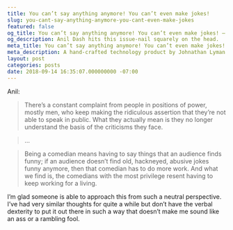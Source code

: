 ```yaml
---
title: You can’t say anything anymore! You can’t even make jokes!
slug: you-cant-say-anything-anymore-you-cant-even-make-jokes
featured: false
og_title: You can’t say anything anymore! You can’t even make jokes! – Johnathan.org
og_description: Anil Dash hits this issue-nail squarely on the head.
meta_title: You can’t say anything anymore! You can’t even make jokes! – Johnathan.org
meta_description: A hand-crafted technology product by Johnathan Lyman
layout: post
categories: posts
date: 2018-09-14 16:35:07.000000000 -07:00
---
```


Anil:

> There’s a constant complaint from people in positions of power, mostly men, who keep making the ridiculous assertion that they’re not able to speak in public. What they actually mean is they no longer understand the basis of the criticisms they face.

> …

> Being a comedian means having to say things that an audience finds funny; if an audience doesn’t find old, hackneyed, abusive jokes funny anymore, then that comedian has to do more work. And what we find is, the comedians with the most privilege resent having to keep working for a living.

I’m glad someone is able to approach this from such a neutral perspective. I’ve had very similar thoughts for quite a while but don’t have the verbal dexterity to put it out there in such a way that doesn’t make me sound like an ass or a rambling fool.

